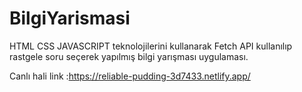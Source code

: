 # BilgiYarismasi
HTML CSS JAVASCRIPT teknolojilerini kullanarak Fetch API kullanılıp rastgele soru seçerek yapılmış bilgi yarışması uygulaması.

Canlı hali link :https://reliable-pudding-3d7433.netlify.app/
